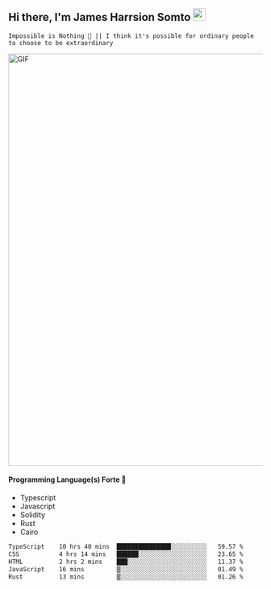 ## Hi there, I'm James Harrsion Somto <img src="https://media.giphy.com/media/hvRJCLFzcasrR4ia7z/giphy.gif" width="25px">

`Impossible is Nothing 🚀 || I think it's possible for ordinary people to choose to be extraordinary`

 
<img align="center" alt="GIF" src="https://github.com/Gapur/Gapur/blob/master/coding.gif?raw=true" width="818px" height="818px" />


#### Programming Language(s) Forte 🚀
- Typescript
- Javascript
- Solidity
- Rust
- Cairo



<!--START_SECTION:waka-->

```txt
TypeScript    10 hrs 40 mins  ███████████████░░░░░░░░░░   59.57 %
CSS           4 hrs 14 mins   ██████░░░░░░░░░░░░░░░░░░░   23.65 %
HTML          2 hrs 2 mins    ███░░░░░░░░░░░░░░░░░░░░░░   11.37 %
JavaScript    16 mins         ▒░░░░░░░░░░░░░░░░░░░░░░░░   01.49 %
Rust          13 mins         ▒░░░░░░░░░░░░░░░░░░░░░░░░   01.26 %
```

<!--END_SECTION:waka-->
<br />
<br />
<br />







